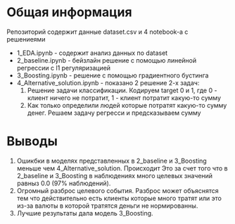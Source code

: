 # Общая информация

Репозиторий содержит данные dataset.csv и 4 notebook-а с решениеями

* 1_EDA.ipynb - содержит анализ данных по dataset
* 2_baseline.ipynb - бейзлайн решение с помощью линейной регрессии с l1 регуляризацией
* 3_Boosting.ipynb - решение с помощью градиентного бустинга
* 4_Alternative_solution.ipynb - показано 2 решение 2-х задач: 
    1) Решение задачи классификации. Кодируем target 0 и 1, где 0 -  клиент ничего не потратит, 1 - клиент потратит какую-то сумму
    2) Как только определили людей которые потратят какую-то сумму денег. Решаем задачу регресси и предсказываем сумму

# Выводы

1) Ошикбки в моделях представленных в 2_baseline и 3_Boosting меньше чем 4_Alternative_solution. Происходит Это за счет того что в 2_baseline и 3_Boosting в наблюдениях много целевых значений равныз 0.0 (97% наблюдений).
2) Огромный разброс целевого события. Разброс может объяснятся тем что действительно есть клиенты которые много тратят или это из-за валюты в которой тратятся деньги не нормированны.
3) Лучшие результаты дала модель 3_Boosting.